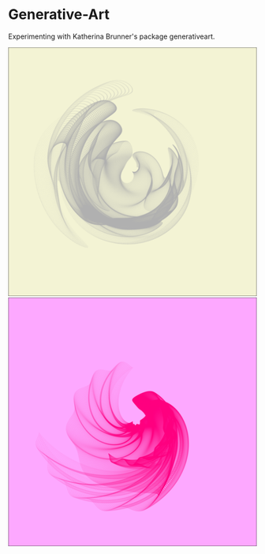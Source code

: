 # Generative-Art
Experimenting with Katherina Brunner's package generativeart.

![first one](2022-01-14-21-02_seed_6392.png)
![pink](2022-01-14-21-20_seed_3431.png)
